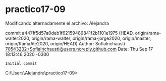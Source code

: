 # practico17-09

Modificando alternadamente el archivo: Alejandra

commit a447ff5d57a0deb1f62159489841f2b1101e1975 (HEAD, origin/rama-walter2020, origin/rama-walter, origin/rama-jorge2020, origin/master, origin/RamaAle2020, origin/HEAD)
Author: SofiaInchausti <70543232+SofiaInchausti@users.noreply.github.com>
Date:   Thu Sep 17 18:13:46 2020 -0300

    Initial commit

C:\Users\Alejandra\practico17-09>


